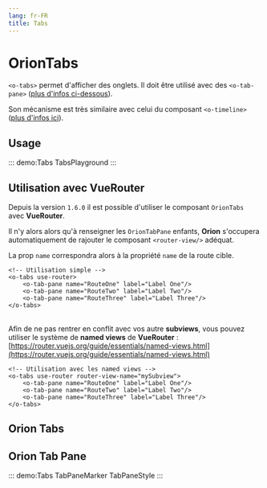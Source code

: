 ```yaml
---
lang: fr-FR
title: Tabs
---
```


# OrionTabs

`<o-tabs>` permet d'afficher des onglets. Il doit être utilisé avec des `<o-tab-pane>` ([plus d'infos ci-dessous](#orion-tab-pane)).

Son mécanisme est très similaire avec celui du composant `<o-timeline>` ([plus d'infos ici](../../fr/components/OrionTimeline.md)). 

## Usage

::: demo:Tabs
TabsPlayground
:::

## Utilisation avec VueRouter

Depuis la version `1.6.0` il est possible d'utiliser le composant `OrionTabs` avec **VueRouter**.

Il n'y alors alors qu'à renseigner les `OrionTabPane` enfants, **Orion** s'occupera automatiquement de rajouter le composant `<router-view/>` adéquat.

La prop `name` correspondra alors à la propriété `name` de la route cible.

```vue{2}
<!-- Utilisation simple -->
<o-tabs use-router>
	<o-tab-pane name="RouteOne" label="Label One"/>
	<o-tab-pane name="RouteTwo" label="Label Two"/>
	<o-tab-pane name="RouteThree" label="Label Three"/>
</o-tabs>
```

\
Afin de ne pas rentrer en conflit avec vos autre **subviews**, vous pouvez utiliser le système de **named views** de **VueRouter** :
[https://router.vuejs.org/guide/essentials/named-views.html](https://router.vuejs.org/guide/essentials/named-views.html)


```vue{2}
<!-- Utilisation avec les named views -->
<o-tabs use-router router-view-name="mySubview">
	<o-tab-pane name="RouteOne" label="Label One"/>
	<o-tab-pane name="RouteTwo" label="Label Two"/>
	<o-tab-pane name="RouteThree" label="Label Three"/>
</o-tabs>
```


## Orion Tabs

<attribute-table package="Tabs"/>

## Orion Tab Pane

::: demo:Tabs
TabPaneMarker
TabPaneStyle
:::

<attribute-table package="TabPane"/>
